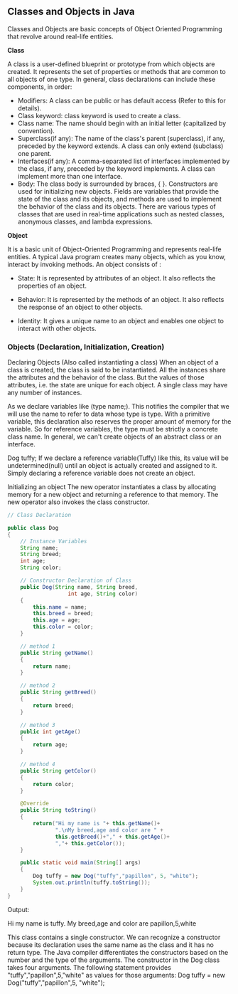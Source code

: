 ## Classes and Objects in Java

Classes and Objects are basic concepts of Object Oriented Programming that revolve around real-life entities.

**Class**

A class is a user-defined blueprint or prototype from which objects are created. It represents the set of properties or methods that are common to all objects of one type. In general, class declarations can include these components, in order: 

- Modifiers: A class can be public or has default access (Refer to this for details).
- Class keyword: class keyword is used to create a class.
- Class name: The name should begin with an initial letter (capitalized by convention).
- Superclass(if any): The name of the class's parent (superclass), if any, preceded by the keyword extends. A class can only extend (subclass) one parent.
- Interfaces(if any): A comma-separated list of interfaces implemented by the class, if any, preceded by the keyword implements. A class can implement more than one interface.
- Body: The class body is surrounded by braces, { }.
Constructors are used for initializing new objects. Fields are variables that provide the state of the class and its objects, and methods are used to implement the behavior of the class and its objects.
There are various types of classes that are used in real-time applications such as nested classes, anonymous classes, and lambda expressions. 

**Object**

It is a basic unit of Object-Oriented Programming and represents real-life entities. A typical Java program creates many objects, which as you know, interact by invoking methods. An object consists of : 

- State: It is represented by attributes of an object. It also reflects the properties of an object.

- Behavior: It is represented by the methods of an object. It also reflects the response of an object to other objects.

- Identity: It gives a unique name to an object and enables one object to interact with other objects.

### Objects (Declaration, Initialization, Creation)

Declaring Objects (Also called instantiating a class)
When an object of a class is created, the class is said to be instantiated. All the instances share the attributes and the behavior of the class. But the values of those attributes, i.e. the state are unique for each object. A single class may have any number of instances. 

As we declare variables like (type name;). This notifies the compiler that we will use the name to refer to data whose type is type. With a primitive variable, this declaration also reserves the proper amount of memory for the variable. So for reference variables, the type must be strictly a concrete class name. In general, we can't create objects of an abstract class or an interface.  

Dog tuffy;
If we declare a reference variable(Tuffy) like this, its value will be undetermined(null) until an object is actually created and assigned to it. Simply declaring a reference variable does not create an object.
 

Initializing an object
The new operator instantiates a class by allocating memory for a new object and returning a reference to that memory. The new operator also invokes the class constructor. 

```java
// Class Declaration

public class Dog
{
    // Instance Variables
    String name;
    String breed;
    int age;
    String color;

    // Constructor Declaration of Class
    public Dog(String name, String breed,
                   int age, String color)
    {
        this.name = name;
        this.breed = breed;
        this.age = age;
        this.color = color;
    }

    // method 1
    public String getName()
    {
        return name;
    }

    // method 2
    public String getBreed()
    {
        return breed;
    }

    // method 3
    public int getAge()
    {
        return age;
    }

    // method 4
    public String getColor()
    {
        return color;
    }

    @Override
    public String toString()
    {
        return("Hi my name is "+ this.getName()+
               ".\nMy breed,age and color are " +
               this.getBreed()+"," + this.getAge()+
               ","+ this.getColor());
    }

    public static void main(String[] args)
    {
        Dog tuffy = new Dog("tuffy","papillon", 5, "white");
        System.out.println(tuffy.toString());
    }
}
```
 Output: 

Hi my name is tuffy.
My breed,age and color are papillon,5,white

This class contains a single constructor. We can recognize a constructor because its declaration uses the same name as the class and it has no return type. The Java compiler differentiates the constructors based on the number and the type of the arguments. The constructor in the Dog class takes four arguments. The following statement provides "tuffy","papillon",5,"white" as values for those arguments:
Dog tuffy = new Dog("tuffy","papillon",5, "white");

